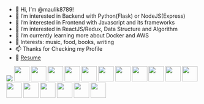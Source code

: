 - 👋 Hi, I’m @maulik8789!
- 👀 I’m interested in Backend with Python(Flask) or NodeJS(Express)
- 👀 I’m interested in Frontend with Javascript and its frameworks
- 👀 I’m interested in ReactJS/Redux, Data Structure and Algorithm
- 🌱 I’m currently learning more about Docker and AWS 
- 💞️ Interests: music, food, books, writing
- 📫 Thanks for Checking my Profile
- 📜 <a href="https://docs.google.com/document/d/1v05ZRlfA7Y_vgFcze_9ThQwr3ODnbM6y/edit?usp=sharing&ouid=116681198073996211338&rtpof=true&sd=true">
Resume
</a>

<!-- <img src="https://github-readme-stats.vercel.app/api?username=maulik8789&show_icons=true"/> -->
 
<!-- <img src="https://github-readme-stats.vercel.app/api/top-langs?username=maulik8789"/> -->

<!-- <img src="https://github-readme-stats.vercel.app/api/top-langs?username=maulik8789&layout=compact"/> -->
 <!-- <p><img align="center" src="https://github-readme-streak-stats.herokuapp.com/?user=maulik8789&" alt="maulik8789" /></p> -->
<!-- <p><img src="https://streak-stats.demolab.com?user=DenverCoder1"/></p> -->
<picture>
    <source media="(prefers-color-scheme: dark)" srcset="https://streak-stats.demolab.com?user=DenverCoder1&theme=dark" />
    <img src="https://streak-stats.demolab.com?user=DenverCoder1&theme=default" />
</picture>
<span>
  <img height=40 src="https://cdn.jsdelivr.net/gh/devicons/devicon/icons/javascript/javascript-original.svg" />
  <img height=40 src="https://cdn.jsdelivr.net/gh/devicons/devicon/icons/nodejs/nodejs-original-wordmark.svg" />
  <img height=40 src="https://cdn.jsdelivr.net/gh/devicons/devicon/icons/react/react-original-wordmark.svg" />
  <img height=40 src="https://cdn.jsdelivr.net/gh/devicons/devicon/icons/python/python-original-wordmark.svg"/>
  <img height=40 src="https://cdn.jsdelivr.net/gh/devicons/devicon/icons/flask/flask-original-wordmark.svg"/>
  <img height=40 src="https://cdn.jsdelivr.net/gh/devicons/devicon/icons/django/django-plain-wordmark.svg" />
  <img height=40 src="https://cdn.jsdelivr.net/gh/devicons/devicon/icons/postgresql/postgresql-original-wordmark.svg" />
  <img height=40 src="https://cdn.jsdelivr.net/gh/devicons/devicon/icons/jasmine/jasmine-plain-wordmark.svg" />
  <img height=40 src="https://cdn.jsdelivr.net/gh/devicons/devicon/icons/pytest/pytest-original-wordmark.svg" />
  <img height=40 src="https://cdn.jsdelivr.net/gh/devicons/devicon/icons/git/git-original-wordmark.svg" />
  <img height=40 src="https://cdn.jsdelivr.net/gh/devicons/devicon/icons/heroku/heroku-original-wordmark.svg" />
  <img height=40 src="https://cdn.jsdelivr.net/gh/devicons/devicon/icons/redux/redux-original.svg" />
  <img height=40 src="https://cdn.jsdelivr.net/gh/devicons/devicon/icons/github/github-original-wordmark.svg"/>
  <img height=40 src="https://cdn.jsdelivr.net/gh/devicons/devicon/icons/linux/linux-original.svg"/>
  <img height=40 src="https://cdn.jsdelivr.net/gh/devicons/devicon/icons/vuejs/vuejs-original-wordmark.svg" />
  <img height=40 src="https://cdn.jsdelivr.net/gh/devicons/devicon/icons/typescript/typescript-original.svg" />
  <img height=40 src="https://cdn.jsdelivr.net/gh/devicons/devicon/icons/vscode/vscode-original-wordmark.svg" />
</span>
<!---
maulik8789/maulik8789 is a ✨ special ✨ repository because its `README.md` (this file) appears on your GitHub profile.
You can click the Preview link to take a look at your changes.
--->
